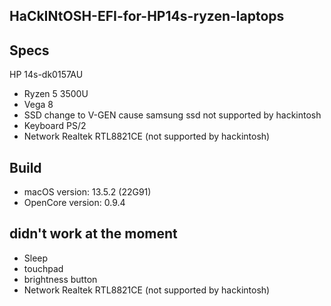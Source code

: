## HaCkINtOSH-EFI-for-HP14s-ryzen-laptops
## Specs
HP 14s-dk0157AU
- Ryzen 5 3500U
- Vega 8
- SSD change to V-GEN cause samsung ssd not supported by hackintosh
- Keyboard PS/2
- Network Realtek RTL8821CE (not supported by hackintosh)

## Build
- macOS version: 13.5.2 (22G91)
- OpenCore version: 0.9.4

## didn't work at the moment
- Sleep
- touchpad
- brightness button
- Network Realtek RTL8821CE (not supported by hackintosh)
  
